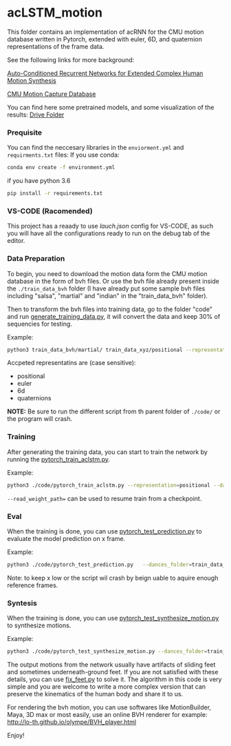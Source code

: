 # acLSTM_motion

This folder contains an implementation of acRNN for the CMU motion database written in Pytorch, extended with euler, 6D, and quaternion representations of the frame data.

See the following links for more background:

[Auto-Conditioned Recurrent Networks for Extended Complex Human Motion Synthesis](https://arxiv.org/abs/1707.05363)

[CMU Motion Capture Database](http://mocap.cs.cmu.edu/)

You can find here some pretrained models, and some visualization of the results: [Drive Folder](https://drive.google.com/drive/folders/1JfhW0OaYJZGgJEH7siPrV4vnqBNskqpi?usp=share_link)


### Prequisite

You can find the neccesary libraries in the `enviorment.yml` and `requirments.txt` files:
If you use conda:
```bash
conda env create -f environment.yml
```
if you have python 3.6 
```bash
pip install -r requirements.txt
```

### VS-CODE (Racomended)
This project has a reaady to use *lauch.json* config for VS-CODE, as such you will have all the configurations ready to run on the debug tab of the editor.

### Data Preparation

To begin, you need to download the motion data form the CMU motion database in the form of bvh files. Or use the bvh file already present inside the `./train_data_bvh` folder (I have already put some sample bvh files including "salsa", "martial" and "indian" in the "train_data_bvh" folder).

Then to transform the bvh files into training data, go to the folder "code" and run [generate_training_data.py](code/generate_training_data.py), it will convert the data and keep 30% of sequencies for testing.

Example:
```bash 
python3 train_data_bvh/martial/ train_data_xyz/positional --representation=positional
```
Accpeted representatins are (case sensitive):
* positional
* euler
* 6d
* quaternions

**NOTE:** Be sure to run the different script from th parent folder of `./code/` or the program will crash.

### Training

After generating the training data, you can start to train the network by running the [pytorch_train_aclstm.py](code/pytorch_train_aclstm.py). 

Example:
```bash 
python3 ./code/pytorch_train_aclstm.py --representation=positional --dances_folder=train_data_xyz/positional/ --write_weight_folder=run/postitional/weigths/ --write_bvh_motion_folder=runs/positional/bvh/ --dance_frame_rate=120 --batch_size=32 --epochs=50000--representation=positional
```
```--read_weight_path=``` can be used to resume train from a checkpoint.

### Eval
When the training is done, you can use [pytorch_test_prediction.py](code/pytorch_test_prediction.py) to evaluate the model prediction on x frame. 

Example:
```bash 
python3 ./code/pytorch_test_prediction.py   --dances_folder=train_data_xyz/positional/test/ --read_weight_path=runs/positional/weigths/0025000.weight --out_folder=eval/positional/ --dance_frame_rate=120 --dances_test_size=10 --representation=positional
```

Note: to keep x low or the script wil crash by beign uable to aquire enough reference frames.

### Syntesis

When the training is done, you can use [pytorch_test_synthesize_motion.py](code/pytorch_test_synthesize_motion.py) to synthesize motions.

Example:
```bash 
python3 ./code/pytorch_test_synthesize_motion.py --dances_folder=train_data_xyz/positional/test/ --read_weight_path=runs/positional/weigths/0025000.weight --write_bvh_motion_folder=eval/positional/bvh/ --dance_frame_rate=120 --dances_test_size=10 -representation=positional
```

The output motions from the network usually have artifacts of sliding feet and sometimes underneath-ground feet. If you are not satisfied with these details, you can use [fix_feet.py](code/fix_feet.py) to solve it. The algorithm in this code is very simple and you are welcome to write a more complex version that can preserve the kinematics of the human body and share it to us.

For rendering the bvh motion, you can use softwares like MotionBuilder, Maya, 3D max or most easily, use an online BVH renderer for example:
http://lo-th.github.io/olympe/BVH_player.html 



Enjoy!
